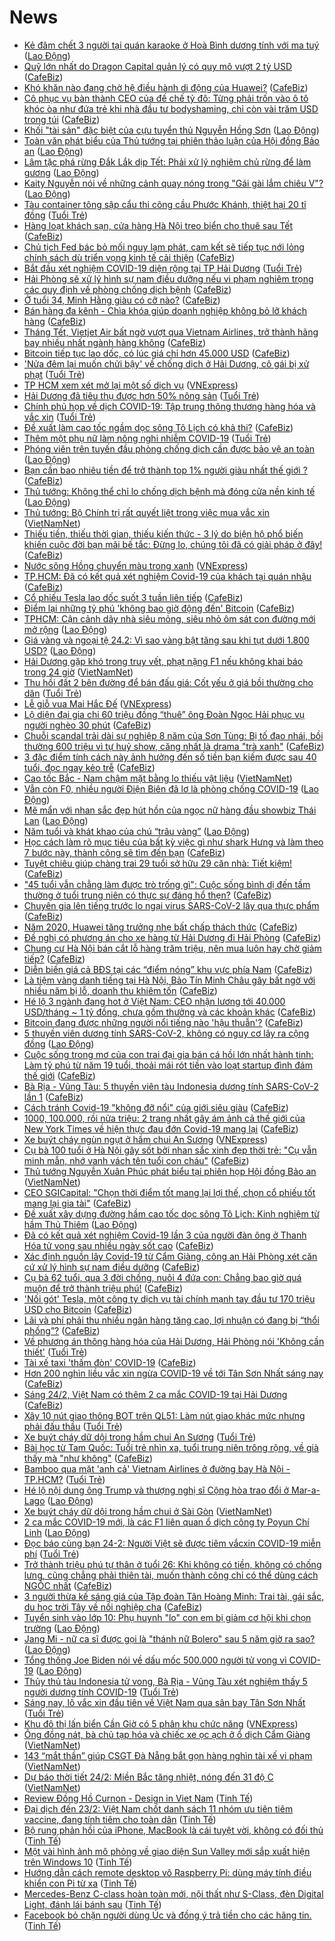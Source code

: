 # News

- [Kẻ đâm chết 3 người tại quán karaoke ở Hoà Bình dương tính với ma tuý](https://laodong.vn/phap-luat/ke-dam-chet-3-nguoi-tai-quan-karaoke-o-hoa-binh-duong-tinh-voi-ma-tuy-883132.ldo) ([Lao Động](https://laodong.vn))
- [Quỹ lớn nhất do Dragon Capital quản lý có quy mô vượt 2 tỷ USD](https://cafebiz.vn/quy-lon-nhat-do-dragon-capital-quan-ly-co-quy-mo-vuot-2-ty-usd-20210224113204645.chn) ([CafeBiz](https://cafebiz.vn))
- [Khó khăn nào đang chờ hệ điều hành di động của Huawei?](https://cafebiz.vn/kho-khan-nao-dang-cho-he-dieu-hanh-di-dong-cua-huawei-20210224110841756.chn) ([CafeBiz](https://cafebiz.vn))
- [Cô phục vụ bàn thành CEO của đế chế tỷ đô: Từng phải trốn vào ô tô khóc òa như đứa trẻ khi nhà đầu tư bodyshaming, chỉ còn vài trăm USD trong túi](https://cafebiz.vn/co-phuc-vu-ban-thanh-ceo-cua-de-che-ty-do-tung-phai-tron-vao-o-to-khoc-oa-nhu-dua-tre-khi-nha-dau-tu-bodyshaming-chi-con-vai-tram-usd-trong-tui-20210224104813922.chn) ([CafeBiz](https://cafebiz.vn))
- [Khối &quot;tài sản&quot; đặc biệt của cựu tuyển thủ Nguyễn Hồng Sơn](https://laodong.vn/bong-da/khoi-tai-san-dac-biet-cua-cuu-tuyen-thu-nguyen-hong-son-883098.ldo) ([Lao Động](https://laodong.vn))
- [Toàn văn phát biểu của Thủ tướng tại phiên thảo luận của Hội đồng Bảo an](https://laodong.vn/thoi-su/toan-van-phat-bieu-cua-thu-tuong-tai-phien-thao-luan-cua-hoi-dong-bao-an-883111.ldo) ([Lao Động](https://laodong.vn))
- [Lâm tặc phá rừng Đắk Lắk dịp Tết:  Phải xử lý  nghiêm chủ rừng để làm gương](https://laodong.vn/xa-hoi/lam-tac-pha-rung-dak-lak-dip-tet-phai-xu-ly-nghiem-chu-rung-de-lam-guong-883094.ldo) ([Lao Động](https://laodong.vn))
- [Kaity Nguyễn nói về những cảnh quay nóng trong &quot;Gái gài lắm chiêu V&quot;?](https://laodong.vn/giai-tri/kaity-nguyen-noi-ve-nhung-canh-quay-nong-trong-gai-gai-lam-chieu-v-883118.ldo) ([Lao Động](https://laodong.vn))
- [Tàu container tông sập cẩu thi công cầu Phước Khánh, thiệt hại 20 tỉ đồng](https://tuoitre.vn/tau-container-tong-sap-cau-thi-cong-cau-phuoc-khanh-thiet-hai-20-ti-dong-20210224103807098.htm) ([Tuổi Trẻ](https://tuoitre.vn))
- [Hàng loạt khách sạn, cửa hàng Hà Nội treo biển cho thuê sau Tết](https://cafebiz.vn/hang-loat-khach-san-cua-hang-ha-noi-treo-bien-cho-thue-sau-tet-20210224112048648.chn) ([CafeBiz](https://cafebiz.vn))
- [Chủ tịch Fed bác bỏ mối nguy lạm phát, cam kết sẽ tiếp tục nới lỏng chính sách dù triển vọng kinh tế cải thiện](https://cafebiz.vn/chu-tich-fed-bac-bo-moi-nguy-lam-phat-cam-ket-se-tiep-tuc-noi-long-chinh-sach-du-trien-vong-kinh-te-cai-thien-20210224112035361.chn) ([CafeBiz](https://cafebiz.vn))
- [Bắt đầu xét nghiệm COVID-19 diện rộng tại TP Hải Dương](https://tuoitre.vn/bat-dau-xet-nghiem-covid-19-dien-rong-tai-tp-hai-duong-20210224103656117.htm) ([Tuổi Trẻ](https://tuoitre.vn))
- [Hải Phòng sẽ xử lý hình sự nam điều dưỡng nếu vi phạm nghiêm trọng các quy định về phòng chống dịch bệnh](https://cafebiz.vn/hai-phong-se-xu-ly-hinh-su-nam-dieu-duong-neu-vi-pham-nghiem-trong-cac-quy-dinh-ve-phong-chong-dich-benh-20210224111303855.chn) ([CafeBiz](https://cafebiz.vn))
- [Ở tuổi 34, Minh Hằng giàu có cỡ nào?](https://cafebiz.vn/o-tuoi-34-minh-hang-giau-co-co-nao-20210224110731028.chn) ([CafeBiz](https://cafebiz.vn))
- [Bán hàng đa kênh - Chìa khóa giúp doanh nghiệp không bỏ lỡ khách hàng](https://cafebiz.vn/ban-hang-da-kenh-chia-khoa-giup-doanh-nghiep-khong-bo-lo-khach-hang-20210224101856933.chn) ([CafeBiz](https://cafebiz.vn))
- [Tháng Tết, Vietjet Air bất ngờ vượt qua Vietnam Airlines, trở thành hãng bay nhiều nhất ngành hàng không](https://cafebiz.vn/thang-tet-vietjet-air-bat-ngo-vuot-qua-vietnam-airlines-tro-thanh-hang-bay-nhieu-nhat-nganh-hang-khong-20210224105754475.chn) ([CafeBiz](https://cafebiz.vn))
- [Bitcoin tiếp tục lao dốc, có lúc giá chỉ hơn 45.000 USD](https://cafebiz.vn/bitcoin-tiep-tuc-lao-doc-co-luc-gia-chi-hon-45000-usd-20210224105049276.chn) ([CafeBiz](https://cafebiz.vn))
- ['Nửa đêm lại muốn chửi bậy' về chống dịch ở Hải Dương, cô gái bị xử phạt](https://tuoitre.vn/nua-dem-lai-muon-chui-bay-ve-chong-dich-o-hai-duong-co-gai-bi-xu-phat-20210224090519184.htm) ([Tuổi Trẻ](https://tuoitre.vn))
- [TP HCM xem xét mở lại một số dịch vụ](https://vnexpress.net/tp-hcm-xem-xet-mo-lai-mot-so-dich-vu-4239417.html) ([VNExpress](https://vnexpress.net))
- [Hải Dương đã tiêu thụ được hơn 50% nông sản](https://tuoitre.vn/hai-duong-da-tieu-thu-duoc-hon-50-nong-san-20210224094237033.htm) ([Tuổi Trẻ](https://tuoitre.vn))
- [Chính phủ họp về dịch COVID-19: Tập trung thông thương hàng hóa và vắc xin](https://tuoitre.vn/chinh-phu-hop-ve-dich-covid-19-tap-trung-thong-thuong-hang-hoa-va-vac-xin-20210224101723854.htm) ([Tuổi Trẻ](https://tuoitre.vn))
- [Đề xuất làm cao tốc ngầm dọc sông Tô Lịch có khả thi?](https://cafebiz.vn/de-xuat-lam-cao-toc-ngam-doc-song-to-lich-co-kha-thi-20210224104445128.chn) ([CafeBiz](https://cafebiz.vn))
- [Thêm một phụ nữ làm nông nghi nhiễm COVID-19](https://tuoitre.vn/them-mot-phu-nu-lam-nong-nghi-nhiem-covid-19-20210224090951529.htm) ([Tuổi Trẻ](https://tuoitre.vn))
- [Phóng viên trên tuyến đầu phòng chống dịch cần được bảo vệ an toàn](https://laodong.vn/su-kien-binh-luan/phong-vien-tren-tuyen-dau-phong-chong-dich-can-duoc-bao-ve-an-toan-883078.ldo) ([Lao Động](https://laodong.vn))
- [Bạn cần bao nhiêu tiền để trở thành top 1% người giàu nhất thế giới ?](https://cafebiz.vn/ban-can-bao-nhieu-tien-de-tro-thanh-top-1-nguoi-giau-nhat-the-gioi--20210224095406254.chn) ([CafeBiz](https://cafebiz.vn))
- [Thủ tướng: Không thể chỉ lo chống dịch bệnh mà đóng cửa nền kinh tế](https://laodong.vn/thoi-su/thu-tuong-khong-the-chi-lo-chong-dich-benh-ma-dong-cua-nen-kinh-te-883096.ldo) ([Lao Động](https://laodong.vn))
- [Thủ tướng: Bộ Chính trị rất quyết liệt trong việc mua vắc xin](http://vietnamnet.vn/vn/thoi-su/thu-tuong-bo-chinh-tri-rat-quyet-liet-trong-viec-mua-vac-xin-715051.html) ([VietNamNet](https://vietnamnet.vn))
- [Thiếu tiền, thiếu thời gian, thiếu kiến thức - 3 lý do biện hộ phổ biến khiến cuộc đời bạn mãi bế tắc: Đừng lo, chúng tôi đã có giải pháp ở đây!](https://cafebiz.vn/thieu-tien-thieu-thoi-gian-thieu-kien-thuc-3-ly-do-bien-ho-pho-bien-khien-cuoc-doi-ban-mai-be-tac-dung-lo-chung-toi-da-co-giai-phap-o-day-20210224101838717.chn) ([CafeBiz](https://cafebiz.vn))
- [Nước sông Hồng chuyển màu trong xanh](https://vnexpress.net/nuoc-song-hong-chuyen-mau-trong-xanh-4239350.html) ([VNExpress](https://vnexpress.net))
- [TP.HCM: Đã có kết quả xét nghiệm Covid-19 của khách tại quán nhậu](https://cafebiz.vn/tphcm-da-co-ket-qua-xet-nghiem-covid-19-cua-khach-tai-quan-nhau-20210224101329863.chn) ([CafeBiz](https://cafebiz.vn))
- [Cổ phiếu Tesla lao dốc suốt 3 tuần liên tiếp](https://cafebiz.vn/co-phieu-tesla-lao-doc-suot-3-tuan-lien-tiep-20210224100621081.chn) ([CafeBiz](https://cafebiz.vn))
- [Điểm lại những tỷ phú 'không bao giờ động đến' Bitcoin](https://cafebiz.vn/diem-lai-nhung-ty-phu-khong-bao-gio-dong-den-bitcoin-20210224090329538.chn) ([CafeBiz](https://cafebiz.vn))
- [TPHCM: Cận cảnh dãy nhà siêu mỏng, siêu nhỏ ôm sát con đường mới mở rộng](https://laodong.vn/photo/tphcm-can-canh-day-nha-sieu-mong-sieu-nho-om-sat-con-duong-moi-mo-rong-882878.ldo) ([Lao Động](https://laodong.vn))
- [Giá vàng và ngoại tệ 24.2: Vì sao vàng bật tăng sau khi tụt dưới 1.800 USD?](https://laodong.vn/video/gia-vang-va-ngoai-te-242-vi-sao-vang-bat-tang-sau-khi-tut-duoi-1800-usd-883087.ldo) ([Lao Động](https://laodong.vn))
- [Hải Dương gặp khó trong truy vết, phạt nặng F1 nếu không khai báo trong 24 giờ](http://vietnamnet.vn/vn/thoi-su/hai-duong-gap-kho-trong-truy-vet-phat-nang-f1-neu-khong-khai-bao-trong-24-gio-715059.html) ([VietNamNet](https://vietnamnet.vn))
- [Thu hồi đất 2 bên đường để bán đấu giá: Cốt yếu ở giá bồi thường cho dân](https://tuoitre.vn/thu-hoi-dat-2-ben-duong-de-ban-dau-gia-cot-yeu-o-gia-boi-thuong-cho-dan-20210224083623147.htm) ([Tuổi Trẻ](https://tuoitre.vn))
- [Lễ giỗ vua Mai Hắc Đế](https://vnexpress.net/le-gio-vua-mai-hac-de-4239254.html) ([VNExpress](https://vnexpress.net))
- [Lộ diện đại gia chi 60 triệu đồng “thuê” ông Đoàn Ngọc Hải phục vụ người nghèo 30 phút](https://cafebiz.vn/lo-dien-dai-gia-chi-60-trieu-dong-thue-ong-doan-ngoc-hai-phuc-vu-nguoi-ngheo-30-phut-20210224094343588.chn) ([CafeBiz](https://cafebiz.vn))
- [Chuỗi scandal trải dài sự nghiệp 8 năm của Sơn Tùng: Bị tố đạo nhái, bồi thường 600 triệu vì tự huỷ show, căng nhất là drama "trà xanh"](https://cafebiz.vn/chuoi-scandal-trai-dai-su-nghiep-8-nam-cua-son-tung-bi-to-dao-nhai-boi-thuong-600-trieu-vi-tu-huy-show-cang-nhat-la-drama-tra-xanh-20210224094300485.chn) ([CafeBiz](https://cafebiz.vn))
- [3 đặc điểm tính cách này ảnh hưởng đến số tiền bạn kiếm được sau 40 tuổi, đọc ngay kẻo trễ](https://cafebiz.vn/3-dac-diem-tinh-cach-nay-anh-huong-den-so-tien-ban-kiem-duoc-sau-40-tuoi-doc-ngay-keo-tre-20210216013212894.chn) ([CafeBiz](https://cafebiz.vn))
- [Cao tốc Bắc - Nam chậm mặt bằng lo thiếu vật liệu](http://vietnamnet.vn/vn/thoi-su/an-toan-giao-thong/cao-toc-bac-nam-cham-mat-bang-lo-thieu-vat-lieu-715038.html) ([VietNamNet](https://vietnamnet.vn))
- [Vẫn còn F0, nhiều người Điện Biên đã lơ là phòng chống COVID-19](https://laodong.vn/video/van-con-f0-nhieu-nguoi-dien-bien-da-lo-la-phong-chong-covid-19-882866.ldo) ([Lao Động](https://laodong.vn))
- [Mê mẩn với nhan sắc đẹp hút hồn của ngọc nữ hàng đầu showbiz Thái Lan](https://laodong.vn/photo/me-man-voi-nhan-sac-dep-hut-hon-cua-ngoc-nu-hang-dau-showbiz-thai-lan-882911.ldo) ([Lao Động](https://laodong.vn))
- [Năm tuổi và khát khao của chú “trâu vàng”](https://laodong.vn/the-thao/nam-tuoi-va-khat-khao-cua-chu-trau-vang-882995.ldo) ([Lao Động](https://laodong.vn))
- [Học cách làm rõ mục tiêu của bất kỳ việc gì như shark Hưng và làm theo 7 bước này, thành công sẽ tìm đến bạn](https://cafebiz.vn/hoc-cach-lam-ro-muc-tieu-cua-bat-ky-viec-gi-nhu-shark-hung-va-lam-theo-7-buoc-nay-thanh-cong-se-tim-den-ban-20210223165550023.chn) ([CafeBiz](https://cafebiz.vn))
- [Tuyệt chiêu giúp chàng trai 29 tuổi sở hữu 29 căn nhà: Tiết kiệm!](https://cafebiz.vn/tuyet-chieu-giup-chang-trai-29-tuoi-so-huu-29-can-nha-tiet-kiem-20210223102031622.chn) ([CafeBiz](https://cafebiz.vn))
- ["45 tuổi vẫn chẳng làm được trò trống gì": Cuộc sống bình dị đến tầm thường ở tuổi trung niên có thực sự đáng hổ thẹn?](https://cafebiz.vn/45-tuoi-van-chang-lam-duoc-tro-trong-gi-cuoc-song-binh-di-den-tam-thuong-o-tuoi-trung-nien-co-thuc-su-dang-ho-then-20210223170508933.chn) ([CafeBiz](https://cafebiz.vn))
- [Chuyên gia lên tiếng trước lo ngại virus SARS-CoV-2 lây qua thực phẩm](https://cafebiz.vn/chuyen-gia-len-tieng-truoc-lo-ngai-virus-sars-cov-2-lay-qua-thuc-pham-20210224091215119.chn) ([CafeBiz](https://cafebiz.vn))
- [Năm 2020, Huawei tăng trưởng nhẹ bất chấp thách thức](https://cafebiz.vn/nam-2020-huawei-tang-truong-nhe-bat-chap-thach-thuc-20210224085813572.chn) ([CafeBiz](https://cafebiz.vn))
- [Đề nghị có phương án cho xe hàng từ Hải Dương đi Hải Phòng](https://cafebiz.vn/de-nghi-co-phuong-an-cho-xe-hang-tu-hai-duong-di-hai-phong-20210224090757134.chn) ([CafeBiz](https://cafebiz.vn))
- [Chung cư Hà Nội bán cắt lỗ hàng trăm triệu, nên mua luôn hay chờ giảm tiếp?](https://cafebiz.vn/chung-cu-ha-noi-ban-cat-lo-hang-tram-trieu-nen-mua-luon-hay-cho-giam-tiep-20210224090715097.chn) ([CafeBiz](https://cafebiz.vn))
- [Diễn biến giá cả BĐS tại các “điểm nóng” khu vực phía Nam](https://cafebiz.vn/dien-bien-gia-ca-bds-tai-cac-diem-nong-khu-vuc-phia-nam-20210224090557072.chn) ([CafeBiz](https://cafebiz.vn))
- [Là tiệm vàng danh tiếng tại Hà Nội, Bảo Tín Minh Châu gây bất ngờ với nhiều năm bị lỗ, doanh thu khiêm tốn](https://cafebiz.vn/la-tiem-vang-danh-tieng-tai-ha-noi-bao-tin-minh-chau-gay-bat-ngo-voi-nhieu-nam-bi-lo-doanh-thu-khiem-ton-20210224090506071.chn) ([CafeBiz](https://cafebiz.vn))
- [Hé lộ 3 ngành đang hot ở Việt Nam: CEO nhận lương tới 40.000 USD/tháng ~ 1 tỷ đồng, chưa gồm thưởng và các khoản khác](https://cafebiz.vn/he-lo-3-nganh-dang-hot-o-viet-nam-ceo-nhan-luong-toi-40000-usd-thang-1-ty-dong-chua-gom-thuong-va-cac-khoan-khac-20210223175856751.chn) ([CafeBiz](https://cafebiz.vn))
- [Bitcoin đang được những người nổi tiếng nào 'hậu thuẫn'?](https://cafebiz.vn/bitcoin-dang-duoc-nhung-nguoi-noi-tieng-nao-hau-thuan-20210224085544885.chn) ([CafeBiz](https://cafebiz.vn))
- [5 thuyền viên dương tính SARS-CoV-2, không có nguy cơ lây ra cộng đồng](https://laodong.vn/xa-hoi/5-thuyen-vien-duong-tinh-sars-cov-2-khong-co-nguy-co-lay-ra-cong-dong-883055.ldo) ([Lao Động](https://laodong.vn))
- [Cuộc sống trong mơ của con trai đại gia bán cá hồi lớn nhất hành tinh: Làm tỷ phú từ năm 19 tuổi, thoải mái rót tiền vào loạt startup đình đám thế giới](https://cafebiz.vn/cuoc-song-trong-mo-cua-con-trai-dai-gia-ban-ca-hoi-lon-nhat-hanh-tinh-lam-ty-phu-tu-nam-19-tuoi-thoai-mai-rot-tien-vao-loat-startup-dinh-dam-the-gioi-20210219105628532.chn) ([CafeBiz](https://cafebiz.vn))
- [Bà Rịa - Vũng Tàu: 5 thuyền viên tàu Indonesia dương tính SARS-CoV-2 lần 1](https://cafebiz.vn/ba-ria-vung-tau-5-thuyen-vien-tau-indonesia-duong-tinh-sars-cov-2-lan-1-20210224085145976.chn) ([CafeBiz](https://cafebiz.vn))
- [Cách tránh Covid-19 "không đỡ nổi" của giới siêu giàu](https://cafebiz.vn/cach-tranh-covid-19-khong-do-noi-cua-gioi-sieu-giau-20210224084855113.chn) ([CafeBiz](https://cafebiz.vn))
- [1000, 100.000, rồi nửa triệu: 2 trang nhất gây ám ảnh cả thế giới của New York Times về hiện thực đau đớn Covid-19 mang lại](https://cafebiz.vn/1000-100000-roi-nua-trieu-2-trang-nhat-gay-am-anh-ca-the-gioi-cua-new-york-times-ve-hien-thuc-dau-don-covid-19-mang-lai-20210224084636081.chn) ([CafeBiz](https://cafebiz.vn))
- [Xe buýt cháy ngùn ngụt ở hầm chui An Sương](https://vnexpress.net/xe-buyt-chay-ngun-ngut-o-ham-chui-an-suong-4239332.html) ([VNExpress](https://vnexpress.net))
- [Cụ bà 100 tuổi ở Hà Nội gây sốt bởi nhan sắc xinh đẹp thời trẻ: "Cụ vẫn minh mẫn, nhớ vanh vách tên tuổi con cháu"](https://cafebiz.vn/cu-ba-100-tuoi-o-ha-noi-gay-sot-boi-nhan-sac-xinh-dep-thoi-tre-cu-van-minh-man-nho-vanh-vach-ten-tuoi-con-chau-20210224092437411.chn) ([CafeBiz](https://cafebiz.vn))
- [Thủ tướng Nguyễn Xuân Phúc phát biểu tại phiên họp Hội đồng Bảo an](http://vietnamnet.vn/vn/thoi-su/chinh-tri/thu-tuong-nguyen-xuan-phuc-phat-bieu-tai-phien-hop-hoi-dong-bao-an-715029.html) ([VietNamNet](https://vietnamnet.vn))
- [CEO SGICapital: "Chọn thời điểm tốt mang lại lợi thế, chọn cổ phiếu tốt mang lại gia tài"](https://cafebiz.vn/ceo-sgicapital-chon-thoi-diem-tot-mang-lai-loi-the-chon-co-phieu-tot-mang-lai-gia-tai-20210224084239259.chn) ([CafeBiz](https://cafebiz.vn))
- [Đề xuất xây dựng đường hầm cao tốc dọc sông Tô Lịch: Kinh nghiệm từ hầm Thủ Thiêm](https://laodong.vn/xa-hoi/de-xuat-xay-dung-duong-ham-cao-toc-doc-song-to-lich-kinh-nghiem-tu-ham-thu-thiem-882994.ldo) ([Lao Động](https://laodong.vn))
- [Đã có kết quả xét nghiệm Covid-19 lần 3 của người đàn ông ở Thanh Hóa tử vong sau nhiều ngày sốt cao](https://cafebiz.vn/da-co-ket-qua-xet-nghiem-covid-19-lan-3-cua-nguoi-dan-ong-o-thanh-hoa-tu-vong-sau-nhieu-ngay-sot-cao-20210224084127028.chn) ([CafeBiz](https://cafebiz.vn))
- [Xác định nguồn lây Covid-19 từ Cẩm Giàng, công an Hải Phòng xét căn cứ xử lý hình sự nam điều dưỡng](https://cafebiz.vn/xac-dinh-nguon-lay-covid-19-tu-cam-giang-cong-an-hai-phong-xet-can-cu-xu-ly-hinh-su-nam-dieu-duong-20210224083854634.chn) ([CafeBiz](https://cafebiz.vn))
- [Cụ bà 62 tuổi, qua 3 đời chồng, nuôi 4 đứa con: Chẳng bao giờ quá muộn để trở thành triệu phú!](https://cafebiz.vn/cu-ba-62-tuoi-qua-3-doi-chong-nuoi-4-dua-con-chang-bao-gio-qua-muon-de-tro-thanh-trieu-phu-2021022317045021.chn) ([CafeBiz](https://cafebiz.vn))
- ['Nối gót' Tesla, một công ty dịch vụ tài chính mạnh tay đầu tư 170 triệu USD cho Bitcoin](https://cafebiz.vn/noi-got-tesla-mot-cong-ty-dich-vu-tai-chinh-manh-tay-dau-tu-170-trieu-usd-cho-bitcoin-20210224083621018.chn) ([CafeBiz](https://cafebiz.vn))
- [Lãi và phí phải thu nhiều ngân hàng tăng cao, lợi nhuận có đang bị “thổi phồng”?](https://cafebiz.vn/lai-va-phi-phai-thu-nhieu-ngan-hang-tang-cao-loi-nhuan-co-dang-bi-thoi-phong-20210224083715224.chn) ([CafeBiz](https://cafebiz.vn))
- [Về phương án thông hàng hóa của Hải Dương, Hải Phòng nói 'Không cần thiết'](https://tuoitre.vn/ve-phuong-an-thong-hang-hoa-cua-hai-duong-hai-phong-noi-khong-can-thiet-2021022408064312.htm) ([Tuổi Trẻ](https://tuoitre.vn))
- [Tài xế taxi 'thấm đòn' COVID-19](https://cafebiz.vn/tai-xe-taxi-tham-don-covid-19-20210224083505634.chn) ([CafeBiz](https://cafebiz.vn))
- [Hơn 200 nghìn liều vắc xin ngừa COVID-19 về tới Tân Sơn Nhất sáng nay](https://cafebiz.vn/hon-200-nghin-lieu-vac-xin-ngua-covid-19-ve-toi-tan-son-nhat-sang-nay-20210224083340985.chn) ([CafeBiz](https://cafebiz.vn))
- [Sáng 24/2, Việt Nam có thêm 2 ca mắc COVID-19 tại Hải Dương](https://cafebiz.vn/sang-24-2-viet-nam-co-them-2-ca-mac-covid-19-tai-hai-duong-20210224082950743.chn) ([CafeBiz](https://cafebiz.vn))
- [Xây 10 nút giao thông BOT trên QL51: Làm nút giao khác mức nhưng phải đấu thầu](https://tuoitre.vn/xay-10-nut-giao-thong-bot-tren-ql51-lam-nut-giao-khac-muc-nhung-phai-dau-thau-20210224075319734.htm) ([Tuổi Trẻ](https://tuoitre.vn))
- [Xe buýt cháy dữ dội trong hầm chui An Sương](https://tuoitre.vn/xe-buyt-chay-du-doi-trong-ham-chui-an-suong-20210224074451951.htm) ([Tuổi Trẻ](https://tuoitre.vn))
- [Bài học từ Tam Quốc: Tuổi trẻ nhìn xa, tuổi trung niên trông rộng, về già thấy mà "như không"](https://cafebiz.vn/bai-hoc-tu-tam-quoc-tuoi-tre-nhin-xa-tuoi-trung-nien-trong-rong-ve-gia-thay-ma-nhu-khong-20210222113640149.chn) ([CafeBiz](https://cafebiz.vn))
- [Bamboo qua mặt 'anh cả' Vietnam Airlines ở đường bay Hà Nội - TP.HCM?](https://tuoitre.vn/bamboo-qua-mat-anh-ca-vietnam-airlines-o-duong-bay-ha-noi-tp-hcm-20210224080010014.htm) ([Tuổi Trẻ](https://tuoitre.vn))
- [Hé lộ nội dung ông Trump và thượng nghị sĩ Cộng hòa trao đổi ở Mar-a-Lago](https://laodong.vn/the-gioi/he-lo-noi-dung-ong-trump-va-thuong-nghi-si-cong-hoa-trao-doi-o-mar-a-lago-883045.ldo) ([Lao Động](https://laodong.vn))
- [Xe buýt cháy dữ dội trong hầm chui ở Sài Gòn](http://vietnamnet.vn/vn/thoi-su/xe-buyt-chay-du-doi-trong-ham-chui-o-sai-gon-715024.html) ([VietNamNet](https://vietnamnet.vn))
- [2 ca mắc COVID-19 mới, là các F1 liên quan ổ dịch công ty Poyun Chí Linh](https://laodong.vn/y-te/2-ca-mac-covid-19-moi-la-cac-f1-lien-quan-o-dich-cong-ty-poyun-chi-linh-883007.ldo) ([Lao Động](https://laodong.vn))
- [Đọc báo cùng bạn 24-2: Người Việt sẽ được tiêm vắcxin COVID-19 miễn phí](https://tuoitre.vn/doc-bao-cung-ban-24-2-nguoi-viet-se-duoc-tiem-vacxin-covid-19-mien-phi-20210224033823492.htm) ([Tuổi Trẻ](https://tuoitre.vn))
- [Trở thành triệu phú tự thân ở tuổi 26: Khi không có tiền, không có chống lưng, cũng chẳng phải thiên tài, muốn thành công chỉ có thể dùng cách NGỐC nhất](https://cafebiz.vn/tro-thanh-trieu-phu-tu-than-o-tuoi-26-khi-khong-co-tien-khong-co-chong-lung-cung-chang-phai-thien-tai-muon-thanh-cong-chi-co-the-dung-cach-ngoc-nhat-20210222190626459.chn) ([CafeBiz](https://cafebiz.vn))
- [3 người thừa kế sáng giá của Tập đoàn Tân Hoàng Minh: Trai tài, gái sắc, du học trời Tây về nối nghiệp cha](https://cafebiz.vn/3-nguoi-thua-ke-sang-gia-cua-tap-doan-tan-hoang-minh-trai-tai-gai-sac-20210222114421416.chn) ([CafeBiz](https://cafebiz.vn))
- [Tuyển sinh vào lớp 10: Phụ huynh &quot;lo&quot; con em bị giảm cơ hội khi chọn trường](https://laodong.vn/video/tuyen-sinh-vao-lop-10-phu-huynh-lo-con-em-bi-giam-co-hoi-khi-chon-truong-882985.ldo) ([Lao Động](https://laodong.vn))
- [Jang Mi - nữ ca sĩ được gọi là &quot;thánh nữ Bolero&quot; sau 5 năm giờ ra sao?](https://laodong.vn/photo/jang-mi-nu-ca-si-duoc-goi-la-thanh-nu-bolero-sau-5-nam-gio-ra-sao-882826.ldo) ([Lao Động](https://laodong.vn))
- [Tổng thống Joe Biden nói về dấu mốc 500.000 người tử vong vì COVID-19](https://laodong.vn/photo/tong-thong-joe-biden-noi-ve-dau-moc-500000-nguoi-tu-vong-vi-covid-19-882952.ldo) ([Lao Động](https://laodong.vn))
- [Thủy thủ tàu Indonesia tử vong, Bà Rịa - Vũng Tàu xét nghiệm thấy 5 người dương tính COVID-19](https://tuoitre.vn/thuy-thu-tau-indonesia-tu-vong-ba-ria-vung-tau-xet-nghiem-thay-5-nguoi-duong-tinh-covid-19-20210224064512001.htm) ([Tuổi Trẻ](https://tuoitre.vn))
- [Sáng nay, lô vắc xin đầu tiên về Việt Nam qua sân bay Tân Sơn Nhất](https://tuoitre.vn/sang-nay-lo-vac-xin-dau-tien-ve-viet-nam-qua-san-bay-tan-son-nhat-20210224061407998.htm) ([Tuổi Trẻ](https://tuoitre.vn))
- [Khu đô thị lấn biển Cần Giờ có 5 phân khu chức năng](https://vnexpress.net/khu-do-thi-lan-bien-can-gio-co-5-phan-khu-chuc-nang-4239225.html) ([VNExpress](https://vnexpress.net))
- [Ông đồng nát, bà chủ tạp hóa và chiếc xe ọc ạch ở ổ dịch Cẩm Giàng](http://vietnamnet.vn/vn/thoi-su/ong-dong-nat-ba-chu-tap-hoa-va-chiec-xe-oc-ach-o-o-dich-cam-giang-714914.html) ([VietNamNet](https://vietnamnet.vn))
- [143 “mắt thần” giúp CSGT Đà Nẵng bắt gọn hàng nghìn tài xế vi phạm](http://vietnamnet.vn/vn/thoi-su/143-mat-than-giup-csgt-da-nang-bat-gon-hang-nghin-tai-xe-vi-pham-714968.html) ([VietNamNet](https://vietnamnet.vn))
- [Dự báo thời tiết 24/2: Miền Bắc tăng nhiệt, nóng đến 31 độ C](http://vietnamnet.vn/vn/thoi-su/du-bao-thoi-tiet-24-2-mien-bac-tang-nhiet-nong-den-31-do-c-714955.html) ([VietNamNet](https://vietnamnet.vn))
- [Review Đồng Hồ Curnon - Design in Viet Nam](https://tinhte.vn/thread/review-dong-ho-curnon-design-in-viet-nam.3281814/) ([Tinh Tế](https://tinhte.vn))
- [Đại dịch đến 23/2: Việt Nam chốt danh sách 11 nhóm ưu tiên tiêm vaccine, đang tính tiêm cho toàn dân](https://tinhte.vn/thread/dai-dich-den-23-2-viet-nam-chot-danh-sach-11-nhom-uu-tien-tiem-vaccine-dang-tinh-tiem-cho-toan-dan.3281662/) ([Tinh Tế](https://tinhte.vn))
- [Bộ rung phản hồi của iPhone, MacBook là cái tuyệt vời, không có đối thủ](https://tinhte.vn/thread/bo-rung-phan-hoi-cua-iphone-macbook-la-cai-tuyet-voi-khong-co-doi-thu.3281888/) ([Tinh Tế](https://tinhte.vn))
- [Một vài hình ảnh mô phỏng về giao diện Sun Valley mới sắp xuất hiện trên Windows 10](https://tinhte.vn/thread/mot-vai-hinh-anh-mo-phong-ve-giao-dien-sun-valley-moi-sap-xuat-hien-tren-windows-10.3281722/) ([Tinh Tế](https://tinhte.vn))
- [Hướng dẫn cách remote desktop vô Raspberry Pi: dùng máy tính điều khiển con Pi từ xa](https://tinhte.vn/thread/huong-dan-cach-remote-desktop-vo-raspberry-pi-dung-may-tinh-dieu-khien-con-pi-tu-xa.3281421/) ([Tinh Tế](https://tinhte.vn))
- [Mercedes-Benz C-class hoàn toàn mới, nội thất như S-Class, đèn Digital Light, đánh lái bánh sau](https://tinhte.vn/thread/mercedes-benz-c-class-hoan-toan-moi-noi-that-nhu-s-class-den-digital-light-danh-lai-banh-sau.3281740/) ([Tinh Tế](https://tinhte.vn))
- [Facebook bỏ chặn người dùng Úc và đồng ý trả tiền cho các hãng tin.](https://tinhte.vn/thread/facebook-bo-chan-nguoi-dung-uc-va-dong-y-tra-tien-cho-cac-hang-tin.3281859/) ([Tinh Tế](https://tinhte.vn))
